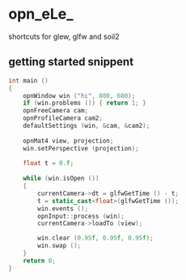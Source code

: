 # opn_eLe_
shortcuts for glew, glfw and soil2

## getting started snippent
```cpp
int main ()
{
	opnWindow win ("hi", 800, 600);
	if (win.problems ()) { return 1; }
	opnFreeCamera cam;
	opnProfileCamera cam2;
	defaultSettings (win, &cam, &cam2);
	
	opnMat4 view, projection;
	win.setPerspective (projection);
	
	float t = 0.f;
	
	while (win.isOpen ())
	{
		currentCamera->dt = glfwGetTime () - t;
		t = static_cast<float>(glfwGetTime ());
		win.events ();
		opnInput::process (win);
		currentCamera->loadTo (view);

		win.clear (0.95f, 0.95f, 0.95f);
		win.swap ();
	}
	return 0;
}
```
  
